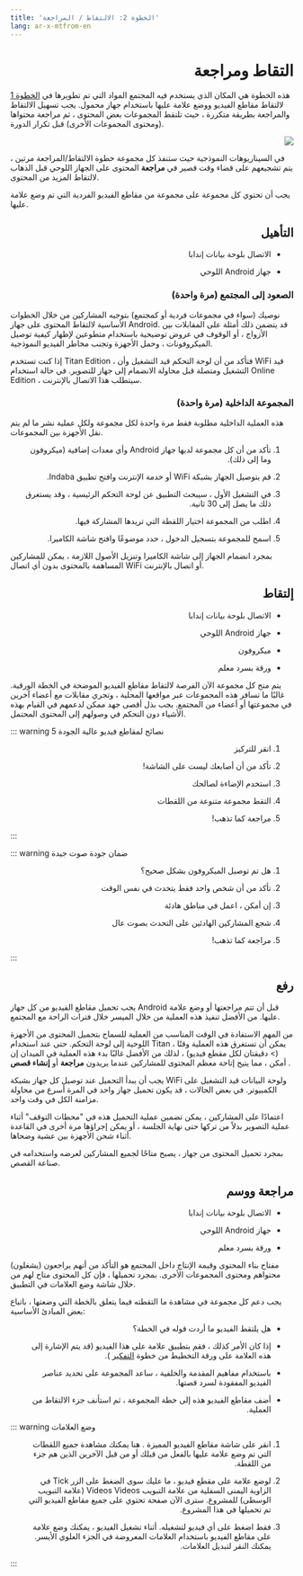 ```yaml
---
title: 'الخطوة 2: الالتقاط / المراجعة'
lang: ar-x-mtfrom-en
---
```

<ReadTime/> 

<Steps :step="2"/> 

<h1 style=";text-align:right;direction:rtl"> التقاط ومراجعة </h1> 

<Leader> 

 هذه الخطوة هي المكان الذي يستخدم فيه المجتمع المواد التي تم تطويرها في <a href="/ar/guide/ideation/">الخطوة 1</a> لالتقاط مقاطع الفيديو ووضع علامة عليها باستخدام جهاز محمول. يجب تسهيل الالتقاط والمراجعة بطريقة متكررة ، حيث تلتقط المجموعات بعض المحتوى ، ثم مراجعة محتواها (ومحتوى المجموعات الأخرى) قبل تكرار الدورة.  

<div style="text-align:center;text-align:right;direction:rtl"> 
<img src="/imgs/capture.svg"/> 
</div> 

 في السيناريوهات النموذجية حيث ستنفذ كل مجموعة خطوة الالتقاط/المراجعة مرتين ، يتم تشجيعهم على قضاء وقت قصير في <strong>مراجعة</strong> المحتوى على الجهاز اللوحي قبل الذهاب لالتقاط المزيد من المحتوى.  

</Leader> 

<Tip title="نتيجة الخطوة"> 

 يجب أن تحتوي كل مجموعة على مجموعة من مقاطع الفيديو الفردية التي تم وضع علامة عليها.  

</Tip> 

<TimeGuide title="30 دقيقة"> 

<h2 style=";text-align:right;direction:rtl"> التأهيل </h2> 

</TimeGuide> 

<Materials title="المواد"> 

<ul style=";text-align:right;direction:rtl"><li style=";text-align:right;direction:rtl"> الاتصال بلوحة بيانات إندابا </li></ul> 
<ul style=";text-align:right;direction:rtl"><li style=";text-align:right;direction:rtl"> جهاز Android اللوحي </li></ul> 

</Materials> 


<h3 style=";text-align:right;direction:rtl"> الصعود إلى المجتمع (مرة واحدة) </h3> 

<App/> 

 نوصيك (سواء في مجموعات فردية أو كمجتمع) بتوجيه المشاركين من خلال الخطوات الأساسية لالتقاط المحتوى على جهاز Android. قد يتضمن ذلك أمثلة على <span class="code">المقابلات</span> بين الأزواج ، أو الوقوف في عروض توضيحية باستخدام متطوعين لإظهار كيفية توصيل الميكروفونات ، وحمل الأجهزة وتجنب مخاطر الفيديو النموذجية.  

<AdminRole title="إجراء الميسر: تشغيل لوحة التحكم"> 

 إذا كنت تستخدم Titan Edition ، فتأكد من أن لوحة التحكم قيد التشغيل وأن WiFi قيد التشغيل ومتصلة قبل محاولة <span class="code">الانضمام</span> إلى جهاز للتصوير. في حالة استخدام Online Edition ، سيتطلب هذا الاتصال بالإنترنت.  

</AdminRole> 

<h3 style=";text-align:right;direction:rtl"> المجموعة الداخلية (مرة واحدة) </h3> 

<App/> 

 هذه العملية الداخلية مطلوبة فقط مرة واحدة لكل مجموعة ولكل عملية نشر ما لم يتم نقل الأجهزة بين المجموعات.  

<ol style=";text-align:right;direction:rtl"><li style=";text-align:right;direction:rtl"> تأكد من أن كل مجموعة لديها جهاز Android وأي معدات إضافية (ميكروفون وما إلى ذلك). </li></ol> 
<ol start="2" style=";text-align:right;direction:rtl"><li style=";text-align:right;direction:rtl"> قم بتوصيل الجهاز بشبكة WiFi أو خدمة الإنترنت وافتح تطبيق Indaba. </li></ol> 
<ol start="3" style=";text-align:right;direction:rtl"><li style=";text-align:right;direction:rtl"> في التشغيل الأول ، سيبحث التطبيق عن لوحة التحكم الرئيسية ، وقد يستغرق ذلك ما يصل إلى 30 ثانية. </li></ol> 
<ol start="4" style=";text-align:right;direction:rtl"><li style=";text-align:right;direction:rtl"> اطلب من المجموعة اختيار اللقطة التي تريدها المشاركة فيها. </li></ol> 
<ol start="5" style=";text-align:right;direction:rtl"><li style=";text-align:right;direction:rtl"> اسمح للمجموعة بتسجيل الدخول ، حدد موضوعًا وافتح شاشة الكاميرا. </li></ol> 

 بمجرد انضمام الجهاز إلى شاشة الكاميرا وتنزيل الأصول اللازمة ، يمكن للمشاركين المساهمة بالمحتوى بدون أي اتصال WiFi أو اتصال بالإنترنت.  

<TimeGuide title="3-4 ساعات (أكثر من يومين)"> 

<h2 style=";text-align:right;direction:rtl"> إلتقاط </h2> 

</TimeGuide> 

<Materials title="المواد"> 

<ul style=";text-align:right;direction:rtl"><li style=";text-align:right;direction:rtl"> الاتصال بلوحة بيانات إندابا </li></ul> 
<ul style=";text-align:right;direction:rtl"><li style=";text-align:right;direction:rtl"> جهاز Android اللوحي </li></ul> 
<ul style=";text-align:right;direction:rtl"><li style=";text-align:right;direction:rtl"> ميكروفون </li></ul> 
<ul style=";text-align:right;direction:rtl"><li style=";text-align:right;direction:rtl"> ورقة بسرد معلم </li></ul> 

</Materials> 

<App/> 
<Paper/> 

 يتم منح كل مجموعة الآن الفرصة لالتقاط مقاطع الفيديو الموضحة في الخطة الورقية. غالبًا ما تسافر هذه المجموعات عبر مواقعها المحلية ، وتجري مقابلات مع أعضاء آخرين في مجموعتها أو أعضاء من المجتمع. يجب بذل أقصى جهد ممكن لدعمهم في القيام بهذه الأشياء دون التحكم في وصولهم إلى المحتوى المحتمل.  

::: warning 5 نصائح لمقاطع فيديو عالية الجودة  

<ol style=";text-align:right;direction:rtl"><li style=";text-align:right;direction:rtl"> انقر للتركيز </li></ol> 
<ol start="2" style=";text-align:right;direction:rtl"><li style=";text-align:right;direction:rtl"> تأكد من أن أصابعك ليست على الشاشة! </li></ol> 
<ol start="3" style=";text-align:right;direction:rtl"><li style=";text-align:right;direction:rtl"> استخدم الإضاءة لصالحك </li></ol> 
<ol start="4" style=";text-align:right;direction:rtl"><li style=";text-align:right;direction:rtl"> التقط مجموعة متنوعة من اللقطات </li></ol> 
<ol start="5" style=";text-align:right;direction:rtl"><li style=";text-align:right;direction:rtl"> مراجعة كما تذهب! </li></ol> 

:::  

::: warning ضمان جودة صوت جيدة  

<ol style=";text-align:right;direction:rtl"><li style=";text-align:right;direction:rtl"> هل تم توصيل الميكروفون بشكل صحيح؟ </li></ol> 
<ol start="2" style=";text-align:right;direction:rtl"><li style=";text-align:right;direction:rtl"> تأكد من أن شخص واحد فقط يتحدث في نفس الوقت </li></ol> 
<ol start="3" style=";text-align:right;direction:rtl"><li style=";text-align:right;direction:rtl"> إن أمكن ، اعمل في مناطق هادئة </li></ol> 
<ol start="4" style=";text-align:right;direction:rtl"><li style=";text-align:right;direction:rtl"> شجع المشاركين الهادئين على التحدث بصوت عال </li></ol> 
<ol start="5" style=";text-align:right;direction:rtl"><li style=";text-align:right;direction:rtl"> مراجعة كما تذهب! </li></ol> 

:::  

<TimeGuide title="يختلف باختلاف المحتوى"> 

<h2 style=";text-align:right;direction:rtl"> رفع </h2> 

</TimeGuide> 

<App/> 
<Dashboard/> 

 يجب تحميل مقاطع الفيديو من كل جهاز Android قبل أن تتم مراجعتها أو وضع علامة عليها. من الأفضل تنفيذ هذه العملية من خلال الميسر خلال فترات الراحة مع المجتمع.  

<AdminRole  title="إجراء الميسر: تحميل المحتوى"> 

 من المهم الاستفادة في الوقت المناسب من العملية للسماح بتحميل المحتوى من الأجهزة اللوحية إلى لوحة التحكم. حتى عند استخدام Titan ، يمكن أن تستغرق هذه العملية وقتًا (&gt; دقيقتان لكل مقطع فيديو) ، لذلك من الأفضل غالبًا بدء هذه العملية في الميدان إن أمكن ، مما يتيح إتاحة معظم المحتوى للمشاركين عندما يريدون <strong>مراجعة</strong> أو <strong>إنشاء قصص</strong> .  

 يجب أن يبدأ التحميل عند توصيل كل جهاز بشبكة WiFi ولوحة البيانات قيد التشغيل على الكمبيوتر. في بعض الحالات ، قد يكون تحميل جهاز واحد في المرة أسرع من محاولة مزامنة الكل في وقت واحد.  

 اعتمادًا على المشاركين ، يمكن تضمين عملية التحميل هذه في &quot;محطات التوقف&quot; أثناء عملية التصوير بدلاً من تركها حتى نهاية الجلسة ، أو يمكن إجراؤها مرة أخرى في القاعدة أثناء شحن الأجهزة بين عشية وضحاها.  

 بمجرد تحميل المحتوى من جهاز ، يصبح متاحًا لجميع المشاركين لعرضه واستخدامه في صناعة القصص.  

</AdminRole> 

<TimeGuide title="15 دقيقة لكل ساعة التقاط"> 

<h2 style=";text-align:right;direction:rtl"> مراجعة ووسم </h2> 

</TimeGuide> 

<Materials title="المواد"> 

<ul style=";text-align:right;direction:rtl"><li style=";text-align:right;direction:rtl"> الاتصال بلوحة بيانات إندابا </li></ul> 
<ul style=";text-align:right;direction:rtl"><li style=";text-align:right;direction:rtl"> جهاز Android اللوحي </li></ul> 
<ul style=";text-align:right;direction:rtl"><li style=";text-align:right;direction:rtl"> ورقة بسرد معلم </li></ul> 

</Materials> 

<App/> 
<Dashboard/> 
<Paper/> 

 مفتاح بناء المحتوى وقيمة الإنتاج داخل المجتمع هو التأكد من أنهم يراجعون (يشغلون) محتواهم ومحتوى المجموعات الأخرى. بمجرد تحميلها ، فإن كل المحتوى متاح لهم من خلال شاشة <span class="code">وضع العلامات</span> في التطبيق.  

 يجب دعم كل مجموعة في مشاهدة ما التقطته فيما يتعلق بالخطة التي وضعتها ، باتباع بعض المبادئ الأساسية:  

<ul style=";text-align:right;direction:rtl"><li style=";text-align:right;direction:rtl"> هل يلتقط الفيديو ما أردت قوله في الخطة؟ </li></ul> 
<ul style=";text-align:right;direction:rtl"><li style=";text-align:right;direction:rtl"> إذا كان الأمر كذلك ، فقم بتطبيق <span class="code">علامة</span> على هذا الفيديو (قد يتم الإشارة إلى هذه العلامة على ورقة التخطيط من خطوة <a href="/ar/guide/ideation/">التفكير</a> ). </li></ul> 
<ul style=";text-align:right;direction:rtl"><li style=";text-align:right;direction:rtl"> باستخدام مفاهيم <span class="code">المقدمة</span> <span class="code">والخلفية</span> ، ساعد المجموعة على تحديد عناصر الفيديو المفقودة لسرد قصتها. </li></ul> 
<ul style=";text-align:right;direction:rtl"><li style=";text-align:right;direction:rtl"> أضف مقاطع الفيديو هذه إلى خطة المجموعة ، ثم استأنف جزء <span class="code">الالتقاط</span> من العملية. </li></ul> 

::: warning وضع العلامات  

<ol style=";text-align:right;direction:rtl"><li style=";text-align:right;direction:rtl"> انقر على شاشة <span class="code">مقاطع الفيديو المميزة</span> . هنا يمكنك مشاهدة جميع اللقطات التي تم وضع علامة عليها بالفعل من قبلك أو من قبل الآخرين الذين هم جزء من اللقطة. </li></ol> 
<ol start="2" style=";text-align:right;direction:rtl"><li style=";text-align:right;direction:rtl"> لوضع علامة على مقطع فيديو ، ما عليك سوى الضغط على الزر <span class="code">Tick</span> في الزاوية اليمنى السفلية من علامة التبويب <span class="code">Videos Videos</span> (علامة التبويب الوسطى) للمشروع. سترى الآن صفحة تحتوي على جميع مقاطع الفيديو التي تم تحميلها في هذا المشروع. </li></ol> 
<ol start="3" style=";text-align:right;direction:rtl"><li style=";text-align:right;direction:rtl"> فقط اضغط على أي فيديو لتشغيله. أثناء تشغيل الفيديو ، يمكنك وضع علامة على مقاطع الفيديو باستخدام العلامات المعروضة في الجزء العلوي الأيسر. يمكنك النقر لتبديل العلامات. </li></ol> 

:::  
